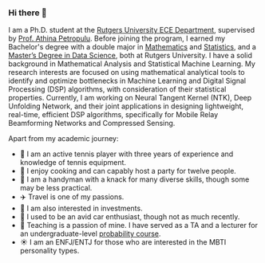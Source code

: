 ### Hi there 👋


I am a Ph.D. student at the [Rutgers University ECE Department](https://www.ece.rutgers.edu/), supervised by [Prof. Athina Petropulu](http://eceweb1.rutgers.edu/~cspl/). Before joining the program, I earned my Bachelor's degree with a double major in [Mathematics](https://www.math.rutgers.edu/) and [Statistics](https://statistics.rutgers.edu/), and a [Master’s Degree in Data Science](https://msds-stat.rutgers.edu/msdatascience), both at Rutgers University. I have a solid background in Mathematical Analysis and Statistical Machine Learning. My research interests are focused on using mathematical analytical tools to identify and optimize bottlenecks in Machine Learning and Digital Signal Processing (DSP) algorithms, with consideration of their statistical properties. Currently, I am working on Neural Tangent Kernel (NTK), Deep Unfolding Network, and their joint applications in designing lightweight, real-time, efficient DSP algorithms, specifically for Mobile Relay Beamforming Networks and Compressed Sensing.

Apart from my academic journey:

- :tennis: I am an active tennis player with three years of experience and knowledge of tennis equipment.
- :fork_and_knife: I enjoy cooking and can capably host a party for twelve people.
- :hammer: I am a handyman with a knack for many diverse skills, though some may be less practical.
- :airplane: Travel is one of my passions.
- :money_with_wings: I am also interested in investments.
- :car: I used to be an avid car enthusiast, though not as much recently.
- :school_satchel: Teaching is a passion of mine. I have served as a TA and a lecturer for an undergraduate-level [probability course](https://github.com/kwang0913/MyLatex/tree/main/ECE226).
- :sunny: I am an ENFJ/ENTJ for those who are interested in the MBTI personality types.
